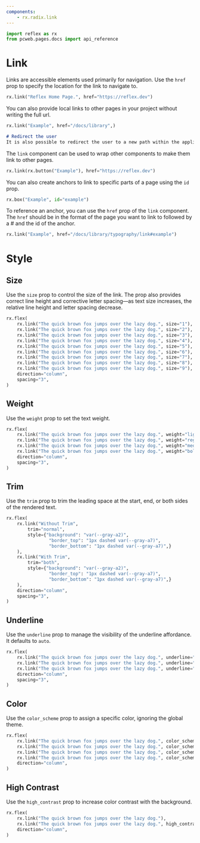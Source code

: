 ```yaml
---
components:
    - rx.radix.link
---
```


```python exec
import reflex as rx
from pcweb.pages.docs import api_reference
```

# Link

Links are accessible elements used primarily for navigation. Use the `href` prop to specify the location for the link to navigate to.

```python demo
rx.link("Reflex Home Page.", href="https://reflex.dev")
```

You can also provide local links to other pages in your project without writing the full url.

```python demo
rx.link("Example", href="/docs/library",)
```

```md alert info
# Redirect the user
It is also possible to redirect the user to a new path within the application, using `rx.redirect()`. Check out the docs [here]({api_reference.special_events.path}).
```


The `link` component can be used to wrap other components to make them link to other pages.

```python demo
rx.link(rx.button("Example"), href="https://reflex.dev")
```

You can also create anchors to link to specific parts of a page using the `id` prop.

```python demo
rx.box("Example", id="example")
```

To reference an anchor, you can use the `href` prop of the `link` component. The `href` should be in the format of the page you want to link to followed by a # and the id of the anchor.

```python demo
rx.link("Example", href="/docs/library/typography/link#example")
```

# Style

## Size

Use the `size` prop to control the size of the link. The prop also provides correct line height and corrective letter spacing—as text size increases, the relative line height and letter spacing decrease.

```python demo
rx.flex(
    rx.link("The quick brown fox jumps over the lazy dog.", size="1"),
    rx.link("The quick brown fox jumps over the lazy dog.", size="2"),
    rx.link("The quick brown fox jumps over the lazy dog.", size="3"),
    rx.link("The quick brown fox jumps over the lazy dog.", size="4"),
    rx.link("The quick brown fox jumps over the lazy dog.", size="5"),
    rx.link("The quick brown fox jumps over the lazy dog.", size="6"),
    rx.link("The quick brown fox jumps over the lazy dog.", size="7"),
    rx.link("The quick brown fox jumps over the lazy dog.", size="8"),
    rx.link("The quick brown fox jumps over the lazy dog.", size="9"),
    direction="column",
    spacing="3",
)
```

## Weight

Use the `weight` prop to set the text weight.

```python demo
rx.flex(
    rx.link("The quick brown fox jumps over the lazy dog.", weight="light"),
    rx.link("The quick brown fox jumps over the lazy dog.", weight="regular"),
    rx.link("The quick brown fox jumps over the lazy dog.", weight="medium"),
    rx.link("The quick brown fox jumps over the lazy dog.", weight="bold"),
    direction="column",
    spacing="3",
)
```

## Trim

Use the `trim` prop to trim the leading space at the start, end, or both sides of the rendered text.

```python demo
rx.flex(
    rx.link("Without Trim",
        trim="normal",
        style={"background": "var(--gray-a2)",
                "border_top": "1px dashed var(--gray-a7)",
                "border_bottom": "1px dashed var(--gray-a7)",}
    ),
    rx.link("With Trim",
        trim="both",
        style={"background": "var(--gray-a2)",
                "border_top": "1px dashed var(--gray-a7)",
                "border_bottom": "1px dashed var(--gray-a7)",}
    ),
    direction="column",
    spacing="3",
)
```

## Underline

Use the `underline` prop to manage the visibility of the underline affordance. It defaults to `auto`.

```python demo
rx.flex(
    rx.link("The quick brown fox jumps over the lazy dog.", underline="auto"),
    rx.link("The quick brown fox jumps over the lazy dog.", underline="hover"),
    rx.link("The quick brown fox jumps over the lazy dog.", underline="always"),
    direction="column",
    spacing="3",
)
```

## Color

Use the `color_scheme` prop to assign a specific color, ignoring the global theme.

```python demo
rx.flex(
    rx.link("The quick brown fox jumps over the lazy dog.", color_scheme="indigo"),
    rx.link("The quick brown fox jumps over the lazy dog.", color_scheme="cyan"),
    rx.link("The quick brown fox jumps over the lazy dog.", color_scheme="crimson"),
    rx.link("The quick brown fox jumps over the lazy dog.", color_scheme="orange"),
    direction="column",
)
```

## High Contrast

Use the `high_contrast` prop to increase color contrast with the background.

```python demo
rx.flex(
    rx.link("The quick brown fox jumps over the lazy dog."),
    rx.link("The quick brown fox jumps over the lazy dog.", high_contrast=True),
    direction="column",
)
```
